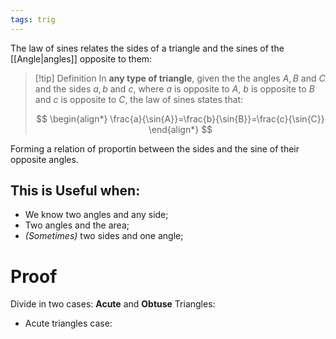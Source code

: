 ```yaml
---
tags: trig
---
```

The law of sines relates the sides of a triangle and the sines of the [[Angle|angles]] opposite to them:

>[!tip] Definition
>In **any type of triangle**, given the the angles $A, B$ and $C$ and the sides $a, b$ and $c$, where $a$ is opposite to $A$, $b$ is opposite to $B$ and $c$ is opposite to $C$, the law of sines states that:
>
>$$
\begin{align*}
\frac{a}{\sin{A}}=\frac{b}{\sin{B}}=\frac{c}{\sin{C}}
\end{align*}
>$$

Forming a relation of proportin between the sides and the sine of their opposite angles.
## This is Useful when:
- We know two angles and any side;
- Two angles and the area;
- *(Sometimes)* two sides and one angle;
# Proof
Divide in two cases: **Acute** and **Obtuse** Triangles:
- Acute triangles case:



